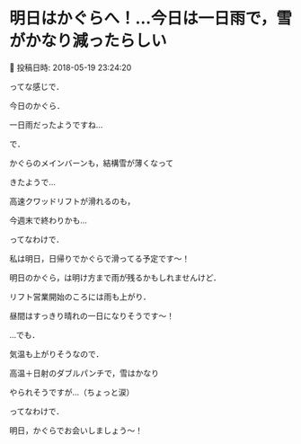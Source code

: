 # 明日はかぐらへ！…今日は一日雨で，雪がかなり減ったらしい

📅 投稿日時: 2018-05-19 23:24:20

ってな感じで．


今日のかぐら．


一日雨だったようですね…





で．


かぐらのメインバーンも，結構雪が薄くなって


きたようで…


高速クワッドリフトが滑れるのも，


今週末で終わりかも…





ってなわけで．


私は明日，日帰りでかぐらで滑ってる予定です～！


明日のかぐら，は明け方まで雨が残るかもしれませんけど．


リフト営業開始のころには雨も上がり．


昼間はすっきり晴れの一日になりそうです～！





…でも．


気温も上がりそうなので．


高温＋日射のダブルパンチで，雪はかなり


やられそうですが…（ちょっと涙）





ってなわけで．


明日，かぐらでお会いしましょう～！
